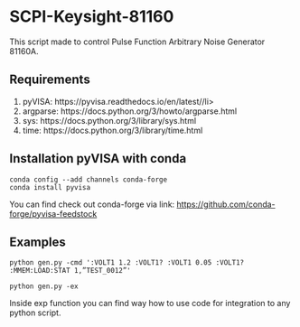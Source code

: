 # SCPI-Keysight-81160

This script made to control Pulse Function Arbitrary Noise Generator 81160A.

## Requirements 

<ol>
<li>pyVISA: https://pyvisa.readthedocs.io/en/latest//li>
<li>argparse: https://docs.python.org/3/howto/argparse.html</li>
<li>sys: https://docs.python.org/3/library/sys.html</li>
<li>time: https://docs.python.org/3/library/time.html</li>
</ol> 

## Installation pyVISA with conda

```console
conda config --add channels conda-forge
conda install pyvisa
```
You can find check out conda-forge via link: https://github.com/conda-forge/pyvisa-feedstock

## Examples

```console
python gen.py -cmd ':VOLT1 1.2 :VOLT1? :VOLT1 0.05 :VOLT1? :MMEM:LOAD:STAT 1,”TEST_0012”'
```

```console
python gen.py -ex
```
Inside exp function you can find way how to use code for integration to any python script. 
